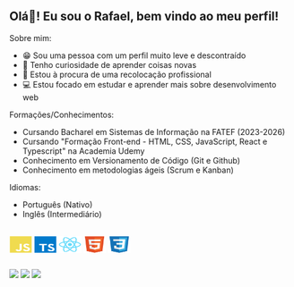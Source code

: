 ## Olá👋! Eu sou o Rafael, bem vindo ao meu perfil!

Sobre mim:

- 😁 Sou uma pessoa com um perfil muito leve e descontraído
- 📙 Tenho curiosidade de aprender coisas novas
- 🔭 Estou à procura de uma recolocação profissional
- 💻 Estou focado em estudar e aprender mais sobre desenvolvimento web

Formações/Conhecimentos:

- Cursando Bacharel em Sistemas de Informação na FATEF (2023-2026)
- Cursando "Formação Front-end - HTML, CSS, JavaScript, React e Typescript" na Academia Udemy
- Conhecimento em Versionamento de Código (Git e Github)
- Conhecimento em metodologias ágeis (Scrum e Kanban)

Idiomas:

- Português (Nativo)
- Inglês (Intermediário)

<div style="display: inline_block"><br>
  <img align="center" alt="Rafa-Js" height="30" width="40" src="https://raw.githubusercontent.com/devicons/devicon/master/icons/javascript/javascript-plain.svg">
  <img align="center" alt="Rafa-Ts" height="30" width="40" src="https://raw.githubusercontent.com/devicons/devicon/master/icons/typescript/typescript-plain.svg">
  <img align="center" alt="Rafa-React" height="30" width="40" src="https://raw.githubusercontent.com/devicons/devicon/master/icons/react/react-original.svg">
  <img align="center" alt="Rafa-HTML" height="30" width="40" src="https://raw.githubusercontent.com/devicons/devicon/master/icons/html5/html5-original.svg">
  <img align="center" alt="Rafa-CSS" height="30" width="40" src="https://raw.githubusercontent.com/devicons/devicon/master/icons/css3/css3-original.svg">
</div>

## 

<a href="https://instagram.com/_rafasilvaz" target="_blank"><img src="https://img.shields.io/badge/-Instagram-%23E4405F?style=for-the-badge&logo=instagram&logoColor=white" target="_blank"></a>
<a href = "mailto:rafael.raas@gmail.com"><img src="https://img.shields.io/badge/-Gmail-%23333?style=for-the-badge&logo=gmail&logoColor=white" target="_blank"></a>
<a href="https://www.linkedin.com/in/rafasilvaz" target="_blank"><img src="https://img.shields.io/badge/-LinkedIn-%230077B5?style=for-the-badge&logo=linkedin&logoColor=white" target="_blank"></a> 
